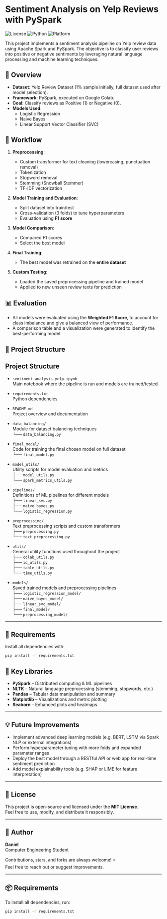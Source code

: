 # Sentiment Analysis on Yelp Reviews with PySpark

![License](https://img.shields.io/badge/license-MIT-green)
![Python](https://img.shields.io/badge/python-3.10-blue)
![Platform](https://img.shields.io/badge/platform-Colab-lightgrey)

This project implements a sentiment analysis pipeline on Yelp review data using Apache Spark and PySpark. The objective is to classify user reviews into positive or negative sentiments by leveraging natural language processing and machine learning techniques.

## 📌 Overview

- **Dataset**: Yelp Review Dataset (1% sample initially, full dataset used after model selection).
- **Framework**: PySpark, executed on Google Colab.
- **Goal**: Classify reviews as Positive (1) or Negative (0).
- **Models Used**:
  - Logistic Regression
  - Naive Bayes
  - Linear Support Vector Classifier (SVC)

## 🧪 Workflow

1. **Preprocessing**:
   - Custom transformer for text cleaning (lowercasing, punctuation removal)
   - Tokenization
   - Stopword removal
   - Stemming (Snowball Stemmer)
   - TF-IDF vectorization

2. **Model Training and Evaluation**:
   - Split dataset into train/test
   - Cross-validation (3 folds) to tune hyperparameters
   - Evaluation using **F1 score**

3. **Model Comparison**:
   - Compared F1 scores
   - Select the best model

4. **Final Training**:
   - The best model was retrained on the **entire dataset**

5. **Custom Testing**:
   - Loaded the saved preprocessing pipeline and trained model
   - Applied to new unseen review texts for prediction

## 📊 Evaluation

- All models were evaluated using the **Weighted F1 Score**, to account for class imbalance and give a balanced view of performance.
- A comparison table and a visualization were generated to identify the best-performing model.

## 📁 Project Structure

## Project Structure

- `sentiment-analysis-yelp.ipynb`  
  Main notebook where the pipeline is run and models are trained/tested

- `requirements.txt`  
  Python dependencies

- `README.md`  
  Project overview and documentation

- `data_balancing/`  
  Module for dataset balancing techniques  
  └── `data_balancing.py`

- `final_model/`  
  Code for training the final chosen model on full dataset  
  └── `final_model.py`

- `model_utils/`  
  Utility scripts for model evaluation and metrics  
  ├── `model_utils.py`  
  └── `spark_metrics_utils.py`

- `pipelines/`  
  Definitions of ML pipelines for different models  
  ├── `linear_svc.py`  
  ├── `naive_bayes.py`  
  └── `logistic_regression.py`

- `preprocessing/`  
  Text preprocessing scripts and custom transformers  
  ├── `preprocessing.py`  
  └── `text_preprocessing.py`

- `utils/`  
  General utility functions used throughout the project  
  ├── `colab_utils.py`  
  ├── `io_utils.py`  
  ├── `table_utils.py`  
  └── `time_utils.py`

- `models/`  
  Saved trained models and preprocessing pipelines  
  ├── `logistic_regression_model/`  
  ├── `naive_bayes_model/`  
  ├── `linear_svc_model/`  
  ├── `final_model/`  
  └── `preprocessing_model/`

---

## 🔧 Requirements

Install all dependencies with:

```bash
pip install -r requirements.txt
```

## 🧰 Key Libraries

- **PySpark** – Distributed computing & ML pipelines  
- **NLTK** – Natural language preprocessing (stemming, stopwords, etc.)  
- **Pandas** – Tabular data manipulation and summary  
- **Matplotlib** – Visualizations and metric plotting  
- **Seaborn** – Enhanced plots and heatmaps

---

## 💡 Future Improvements

- Implement advanced deep learning models (e.g. BERT, LSTM via Spark NLP or external integrations)  
- Perform hyperparameter tuning with more folds and expanded parameter ranges  
- Deploy the best model through a RESTful API or web app for real-time sentiment prediction  
- Add model explainability tools (e.g. SHAP or LIME for feature interpretation)

---

## 📜 License

This project is open-source and licensed under the **MIT License**.  
Feel free to use, modify, and distribute it responsibly.

---

## 🚀 Author

**Daniel**  
Computer Engineering Student  

Contributions, stars, and forks are always welcome! ⭐  
Feel free to reach out or suggest improvements.

---

## 📦 Requirements

To install all dependencies, run:

```bash
pip install -r requirements.txt
```
